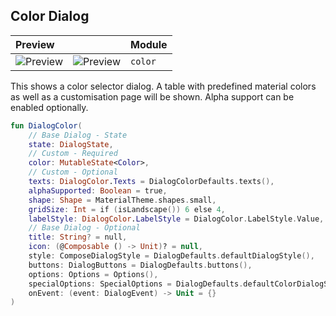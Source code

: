 ## Color Dialog

| Preview                                                    | | Module |
|:-----------------------------------------------------------| :- | :- |
| ![Preview](../screenshots/light/demo_color1.jpg "Preview") | ![Preview](../screenshots/light/demo_color2.jpg "Preview") | `color` |

This shows a color selector dialog. A table with predefined material colors as well as a customisation page will be shown. Alpha support can be enabled optionally.

```kotlin
fun DialogColor(
    // Base Dialog - State
    state: DialogState,
    // Custom - Required
    color: MutableState<Color>,
    // Custom - Optional
    texts: DialogColor.Texts = DialogColorDefaults.texts(),
    alphaSupported: Boolean = true,
    shape: Shape = MaterialTheme.shapes.small,
    gridSize: Int = if (isLandscape()) 6 else 4,
    labelStyle: DialogColor.LabelStyle = DialogColor.LabelStyle.Value,
    // Base Dialog - Optional
    title: String? = null,
    icon: (@Composable () -> Unit)? = null,
    style: ComposeDialogStyle = DialogDefaults.defaultDialogStyle(),
    buttons: DialogButtons = DialogDefaults.buttons(),
    options: Options = Options(),
    specialOptions: SpecialOptions = DialogDefaults.defaultColorDialogSpecialOptions(),
    onEvent: (event: DialogEvent) -> Unit = {}
)
```